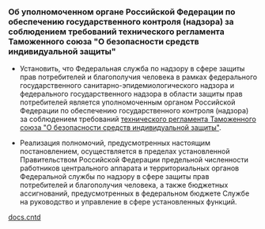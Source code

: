 ### Об уполномоченном органе Российской Федерации по обеспечению государственного контроля (надзора) за соблюдением требований технического регламента Таможенного союза "О безопасности средств индивидуальной защиты"

- Установить, что Федеральная служба по надзору в сфере защиты прав потребителей и благополучия человека в рамках федерального государственного санитарно-эпидемиологического надзора и федерального государственного надзора в области защиты прав потребителей является уполномоченным органом Российской Федерации по обеспечению государственного контроля (надзора) за соблюдением требований [технического регламента Таможенного союза "О безопасности средств индивидуальной защиты"](https://docs.cntd.ru/document/902320567#64U0IK).  
  
- Реализация полномочий, предусмотренных настоящим постановлением, осуществляется в пределах установленной Правительством Российской Федерации предельной численности работников центрального аппарата и территориальных органов Федеральной службы по надзору в сфере защиты прав потребителей и благополучия человека, а также бюджетных ассигнований, предусмотренных в федеральном бюджете Службе на руководство и управление в сфере установленных функций.

[docs.cntd](https://docs.cntd.ru/document/902383925)